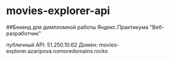 # movies-explorer-api

##Бекенд для димпломной работы Яндекс.Практикума "Веб-разработчик"

публичный API: 51.250.10.62
Домен: movies-explorer.azaripova.nomoredomains.rocks
